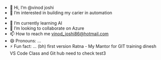 - 👋 Hi, I’m @vinod joshi
- 👀 I’m interested in building my carier in automation
- <br>
- 🌱 I’m currently learning AI
- 💞️ I’m looking to collaborate on Azure
- 📫 How to reach me vinod_joshi86@hotmail.com
- 😄 Pronouns: ...
- ⚡ Fun fact: ...
(bh)
first version
Ratna - My Mantor for GIT training
dinesh
VS Code Class and Git hub
need to check
test3
<!---
vinodjoshi86/vinodjoshi86 is a ✨ special ✨ repository because its `README.md` (this file) appears on your GitHub profile.
You can click the Preview link to take a look at your changes.
--->

